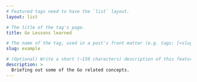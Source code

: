 ```yaml
---
# Featured tags need to have the `list` layout.
layout: list

# The title of the tag's page.
title: Go Lessons learned

# The name of the tag, used in a post's front matter (e.g. tags: [<slug>]).
slug: example

# (Optional) Write a short (~150 characters) description of this featured tag.
description: >
  Briefing out some of the Go related concepts.
---
```

